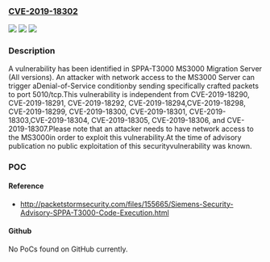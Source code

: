 ### [CVE-2019-18302](https://cve.mitre.org/cgi-bin/cvename.cgi?name=CVE-2019-18302)
![](https://img.shields.io/static/v1?label=Product&message=SPPA-T3000%20MS3000%20Migration%20Server&color=blue)
![](https://img.shields.io/static/v1?label=Version&message=n%2Fa&color=blue)
![](https://img.shields.io/static/v1?label=Vulnerability&message=CWE-190%3A%20Integer%20Overflow%20or%20Wraparound&color=brighgreen)

### Description

A vulnerability has been identified in SPPA-T3000 MS3000 Migration Server (All versions). An attacker with network access to the MS3000 Server can trigger aDenial-of-Service conditionby sending specifically crafted packets to port 5010/tcp.This vulnerability is independent from CVE-2019-18290, CVE-2019-18291, CVE-2019-18292, CVE-2019-18294,CVE-2019-18298, CVE-2019-18299, CVE-2019-18300, CVE-2019-18301, CVE-2019-18303,CVE-2019-18304, CVE-2019-18305, CVE-2019-18306, and CVE-2019-18307.Please note that an attacker needs to have network access to the MS3000in order to exploit this vulnerability.At the time of advisory publication no public exploitation of this securityvulnerability was known.

### POC

#### Reference
- http://packetstormsecurity.com/files/155665/Siemens-Security-Advisory-SPPA-T3000-Code-Execution.html

#### Github
No PoCs found on GitHub currently.

